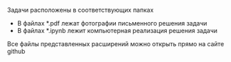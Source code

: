 Задачи расположены в соответствующих папках

- В файлах *.pdf лежат фотографии письменного решения задачи
- В файлах *.ipynb лежит компьютерная реализация решения задачи 

Все файлы представленных расширений можно открыть прямо на сайте github